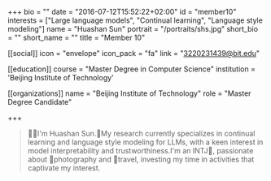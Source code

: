 +++
bio = ""
date = "2016-07-12T15:52:22+02:00"
id = "member10"
interests = ["Large language models", "Continual learning", "Language style modeling"]
name = "Huashan Sun"
portrait = "/portraits/shs.jpg"
short_bio = ""
short_name = ""
title = "Member 10"

[[social]]
    icon = "envelope"
    icon_pack = "fa"
    link = "3220231439@bit.edu"

[[education]]
    course = "Master Degree in Computer Science"
    institution = 'Beijing Institute of Technology'

[[organizations]]
    name = "Beijing Institute of Technology"
    role = "Master Degree Candidate"

+++

>  👋🏻I'm Huashan Sun.🥹My research currently specializes in continual learning and 
> language style modeling for LLMs, with a keen interest in model interpretability and 
> trustworthiness.I'm an INTJ🤫, passionate about 📸photography and 🥾travel, investing my 
> time in activities that captivate my interest.
